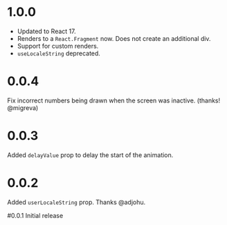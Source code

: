 # 1.0.0
* Updated to React 17.
* Renders to a `React.Fragment` now. Does not create an additional div.
* Support for custom renders.
* `useLocaleString` deprecated.

# 0.0.4
Fix incorrect numbers being drawn when the screen was inactive. (thanks! @migreva)

# 0.0.3
Added `delayValue` prop to delay the start of the animation.

# 0.0.2
Added `userLocaleString` prop. Thanks @adjohu.

#0.0.1
Initial release
